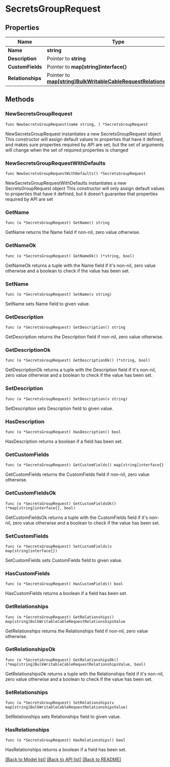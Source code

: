 # SecretsGroupRequest

## Properties

Name | Type | Description | Notes
------------ | ------------- | ------------- | -------------
**Name** | **string** |  | 
**Description** | Pointer to **string** |  | [optional] 
**CustomFields** | Pointer to **map[string]interface{}** |  | [optional] 
**Relationships** | Pointer to [**map[string]BulkWritableCableRequestRelationshipsValue**](BulkWritableCableRequestRelationshipsValue.md) |  | [optional] 

## Methods

### NewSecretsGroupRequest

`func NewSecretsGroupRequest(name string, ) *SecretsGroupRequest`

NewSecretsGroupRequest instantiates a new SecretsGroupRequest object
This constructor will assign default values to properties that have it defined,
and makes sure properties required by API are set, but the set of arguments
will change when the set of required properties is changed

### NewSecretsGroupRequestWithDefaults

`func NewSecretsGroupRequestWithDefaults() *SecretsGroupRequest`

NewSecretsGroupRequestWithDefaults instantiates a new SecretsGroupRequest object
This constructor will only assign default values to properties that have it defined,
but it doesn't guarantee that properties required by API are set

### GetName

`func (o *SecretsGroupRequest) GetName() string`

GetName returns the Name field if non-nil, zero value otherwise.

### GetNameOk

`func (o *SecretsGroupRequest) GetNameOk() (*string, bool)`

GetNameOk returns a tuple with the Name field if it's non-nil, zero value otherwise
and a boolean to check if the value has been set.

### SetName

`func (o *SecretsGroupRequest) SetName(v string)`

SetName sets Name field to given value.


### GetDescription

`func (o *SecretsGroupRequest) GetDescription() string`

GetDescription returns the Description field if non-nil, zero value otherwise.

### GetDescriptionOk

`func (o *SecretsGroupRequest) GetDescriptionOk() (*string, bool)`

GetDescriptionOk returns a tuple with the Description field if it's non-nil, zero value otherwise
and a boolean to check if the value has been set.

### SetDescription

`func (o *SecretsGroupRequest) SetDescription(v string)`

SetDescription sets Description field to given value.

### HasDescription

`func (o *SecretsGroupRequest) HasDescription() bool`

HasDescription returns a boolean if a field has been set.

### GetCustomFields

`func (o *SecretsGroupRequest) GetCustomFields() map[string]interface{}`

GetCustomFields returns the CustomFields field if non-nil, zero value otherwise.

### GetCustomFieldsOk

`func (o *SecretsGroupRequest) GetCustomFieldsOk() (*map[string]interface{}, bool)`

GetCustomFieldsOk returns a tuple with the CustomFields field if it's non-nil, zero value otherwise
and a boolean to check if the value has been set.

### SetCustomFields

`func (o *SecretsGroupRequest) SetCustomFields(v map[string]interface{})`

SetCustomFields sets CustomFields field to given value.

### HasCustomFields

`func (o *SecretsGroupRequest) HasCustomFields() bool`

HasCustomFields returns a boolean if a field has been set.

### GetRelationships

`func (o *SecretsGroupRequest) GetRelationships() map[string]BulkWritableCableRequestRelationshipsValue`

GetRelationships returns the Relationships field if non-nil, zero value otherwise.

### GetRelationshipsOk

`func (o *SecretsGroupRequest) GetRelationshipsOk() (*map[string]BulkWritableCableRequestRelationshipsValue, bool)`

GetRelationshipsOk returns a tuple with the Relationships field if it's non-nil, zero value otherwise
and a boolean to check if the value has been set.

### SetRelationships

`func (o *SecretsGroupRequest) SetRelationships(v map[string]BulkWritableCableRequestRelationshipsValue)`

SetRelationships sets Relationships field to given value.

### HasRelationships

`func (o *SecretsGroupRequest) HasRelationships() bool`

HasRelationships returns a boolean if a field has been set.


[[Back to Model list]](../README.md#documentation-for-models) [[Back to API list]](../README.md#documentation-for-api-endpoints) [[Back to README]](../README.md)


